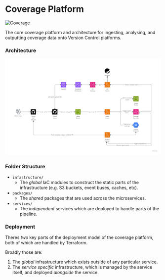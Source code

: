 # Coverage Platform
![Coverage](https://coverage.ryanmaber.com/api/graph/github/ryanmab/coverage/badge.svg?token=88f90351b6ac5ff3b37dec111714c05195803089cdba6892cc)

The core coverage platform and architecture for ingesting, analysing, and outputting coverage data onto Version Control platforms.

### Architecture
![architecture.jpg](resources%2Farchitecture.jpg)

### Folder Structure
- `infastructure/`
    - The _global_ IaC modules to construct the static parts of the infrastructure (e.g. S3 buckets, event buses, caches, etc).
- `packages/`
  - The _shared_ packages that are used across the microservices.
- `services/`
  - The _independent_ services which are deployed to handle parts of the pipeline.

### Deployment
Theres _two_ key parts of the deployment model of the coverage platform, both of which are handled by Terraform.

Broadly those are:
1. The _global_ infrastructure which exists outside of any particular service.
2. The _service specific_ infrastructure, which is managed by the service itself, and deployed _alongside_ the service.
